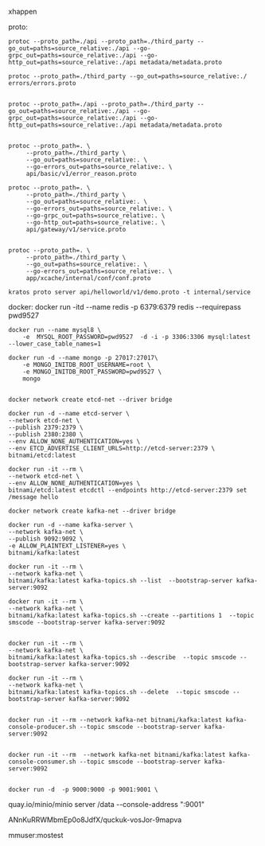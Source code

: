xhappen

proto:

	protoc --proto_path=./api --proto_path=./third_party --go_out=paths=source_relative:./api --go-grpc_out=paths=source_relative:./api --go-http_out=paths=source_relative:./api metadata/metadata.proto

	protoc --proto_path=./third_party --go_out=paths=source_relative:./ errors/errors.proto


	protoc --proto_path=./api --proto_path=./third_party --go_out=paths=source_relative:./api --go-grpc_out=paths=source_relative:./api --go-http_out=paths=source_relative:./api metadata/metadata.proto


	protoc --proto_path=. \
         --proto_path=./third_party \
         --go_out=paths=source_relative:. \
         --go-errors_out=paths=source_relative:. \
         api/basic/v1/error_reason.proto

	protoc --proto_path=. \
         --proto_path=./third_party \
         --go_out=paths=source_relative:. \
         --go-errors_out=paths=source_relative:. \
         --go-grpc_out=paths=source_relative:. \
         --go-http_out=paths=source_relative:. \
         api/gateway/v1/service.proto


    protoc --proto_path=. \
         --proto_path=./third_party \
         --go_out=paths=source_relative:. \
         --go-errors_out=paths=source_relative:. \
         app/xcache/internal/conf/conf.proto
     
    kratos proto server api/helloworld/v1/demo.proto -t internal/service

docker:
    docker run -itd --name redis -p 6379:6379 redis --requirepass pwd9527

    docker run --name mysql8 \
 		-e  MYSQL_ROOT_PASSWORD=pwd9527  -d -i -p 3306:3306 mysql:latest  --lower_case_table_names=1

 	docker run -d --name mongo -p 27017:27017\
        -e MONGO_INITDB_ROOT_USERNAME=root \
        -e MONGO_INITDB_ROOT_PASSWORD=pwd9527 \
        mongo


    docker network create etcd-net --driver bridge

    docker run -d --name etcd-server \
    --network etcd-net \
    --publish 2379:2379 \
    --publish 2380:2380 \
    --env ALLOW_NONE_AUTHENTICATION=yes \
    --env ETCD_ADVERTISE_CLIENT_URLS=http://etcd-server:2379 \
    bitnami/etcd:latest

    docker run -it --rm \
    --network etcd-net \
    --env ALLOW_NONE_AUTHENTICATION=yes \
    bitnami/etcd:latest etcdctl --endpoints http://etcd-server:2379 set /message hello

    docker network create kafka-net --driver bridge

    docker run -d --name kafka-server \
    --network kafka-net \
    --publish 9092:9092 \
    -e ALLOW_PLAINTEXT_LISTENER=yes \
    bitnami/kafka:latest

    docker run -it --rm \
    --network kafka-net \
    bitnami/kafka:latest kafka-topics.sh --list  --bootstrap-server kafka-server:9092

    docker run -it --rm \
    --network kafka-net \
    bitnami/kafka:latest kafka-topics.sh --create --partitions 1  --topic smscode --bootstrap-server kafka-server:9092


    docker run -it --rm \
    --network kafka-net \
    bitnami/kafka:latest kafka-topics.sh --describe  --topic smscode --bootstrap-server kafka-server:9092

    docker run -it --rm \
    --network kafka-net \
    bitnami/kafka:latest kafka-topics.sh --delete  --topic smscode --bootstrap-server kafka-server:9092


    docker run -it --rm --network kafka-net bitnami/kafka:latest kafka-console-producer.sh --topic smscode --bootstrap-server kafka-server:9092


    docker run -it --rm  --network kafka-net bitnami/kafka:latest kafka-console-consumer.sh --topic smscode --bootstrap-server kafka-server:9092


    docker run -d  -p 9000:9000 -p 9001:9001 \
  quay.io/minio/minio server /data --console-address ":9001"

  ANnKuRRWMbmEp0o8JdfX/quckuk-vosJor-9mapva


  mmuser:mostest